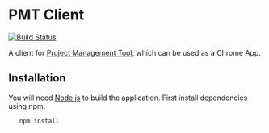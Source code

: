 PMT Client
==========

[![Build Status](https://travis-ci.org/adrianolek/PMT-Client.svg?branch=master)](https://travis-ci.org/adrianolek/PMT-Client)

A client for [Project Management Tool](https://github.com/adrianolek/PMT), which can be used as a Chrome App.

Installation
------------

You will need [Node.js](https://nodejs.org/download/) to build the application.
First install dependencies using npm:

       npm install
